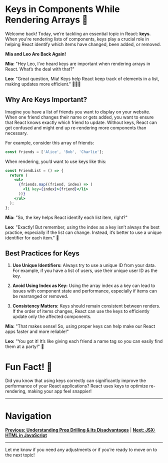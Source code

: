 # Keys in Components While Rendering Arrays 🔑

Welcome back! Today, we’re tackling an essential topic in React: **keys**. When you're rendering lists of components, keys play a crucial role in helping React identify which items have changed, been added, or removed.

**Mia and Leo Are Back Again!**

**Mia:** "Hey Leo, I’ve heard keys are important when rendering arrays in React. What’s the deal with that?"

**Leo:** "Great question, Mia! Keys help React keep track of elements in a list, making updates more efficient." 🏃‍♂️💨

## Why Are Keys Important?

Imagine you have a list of friends you want to display on your website. When one friend changes their name or gets added, you want to ensure that React knows exactly which friend to update. Without keys, React can get confused and might end up re-rendering more components than necessary.

For example, consider this array of friends:

```jsx
const friends = ['Alice', 'Bob', 'Charlie'];
```

When rendering, you’d want to use keys like this:

```jsx
const FriendList = () => {
  return (
    <ul>
      {friends.map((friend, index) => (
        <li key={index}>{friend}</li>
      ))}
    </ul>
  );
};
```

**Mia:** "So, the key helps React identify each list item, right?"

**Leo:** "Exactly! But remember, using the index as a key isn’t always the best practice, especially if the list can change. Instead, it’s better to use a unique identifier for each item." 🔑

## Best Practices for Keys

1. **Use Unique Identifiers:** Always try to use a unique ID from your data. For example, if you have a list of users, use their unique user ID as the key.

2. **Avoid Using Index as Key:** Using the array index as a key can lead to issues with component state and performance, especially if items can be rearranged or removed.

3. **Consistency Matters:** Keys should remain consistent between renders. If the order of items changes, React can use the keys to efficiently update only the affected components.

**Mia:** "That makes sense! So, using proper keys can help make our React apps faster and more reliable!"

**Leo:** "You got it! It’s like giving each friend a name tag so you can easily find them at a party!" 🎉

# Fun Fact! 🎉

Did you know that using keys correctly can significantly improve the performance of your React applications? React uses keys to optimize re-rendering, making your app feel snappier!

---

# Navigation

**[Previous: Understanding Prop Drilling & Its Disadvantages](11.%20prop-drilling.md)** | **[Next: JSX: HTML in JavaScript](React-Notes/3.%20JSX/JSX/README.md)**

---

Let me know if you need any adjustments or if you’re ready to move on to the next topic!